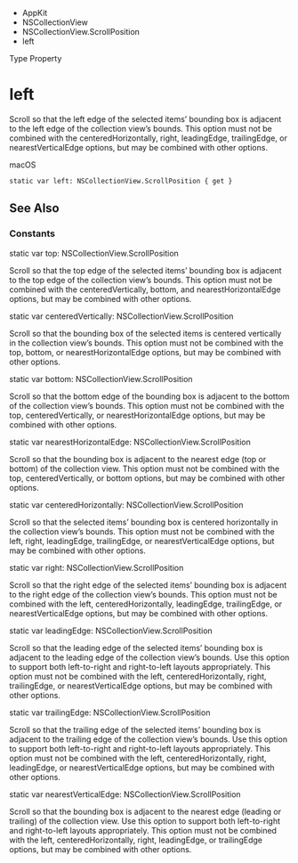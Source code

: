 

- AppKit
- NSCollectionView
- NSCollectionView.ScrollPosition
-  left 

Type Property

# left

Scroll so that the left edge of the selected items’ bounding box is adjacent to the left edge of the collection view’s bounds. This option must not be combined with the centeredHorizontally, right, leadingEdge, trailingEdge, or nearestVerticalEdge options, but may be combined with other options.

macOS

``` source
static var left: NSCollectionView.ScrollPosition { get }
```

## See Also

### Constants

static var top: NSCollectionView.ScrollPosition

Scroll so that the top edge of the selected items’ bounding box is adjacent to the top edge of the collection view’s bounds. This option must not be combined with the centeredVertically, bottom, and nearestHorizontalEdge options, but may be combined with other options.

static var centeredVertically: NSCollectionView.ScrollPosition

Scroll so that the bounding box of the selected items is centered vertically in the collection view’s bounds. This option must not be combined with the top, bottom, or nearestHorizontalEdge options, but may be combined with other options.

static var bottom: NSCollectionView.ScrollPosition

Scroll so that the bottom edge of the bounding box is adjacent to the bottom of the collection view’s bounds. This option must not be combined with the top, centeredVertically, or nearestHorizontalEdge options, but may be combined with other options.

static var nearestHorizontalEdge: NSCollectionView.ScrollPosition

Scroll so that the bounding box is adjacent to the nearest edge (top or bottom) of the collection view. This option must not be combined with the top, centeredVertically, or bottom options, but may be combined with other options.

static var centeredHorizontally: NSCollectionView.ScrollPosition

Scroll so that the selected items’ bounding box is centered horizontally in the collection view’s bounds. This option must not be combined with the left, right, leadingEdge, trailingEdge, or nearestVerticalEdge options, but may be combined with other options.

static var right: NSCollectionView.ScrollPosition

Scroll so that the right edge of the selected items’ bounding box is adjacent to the right edge of the collection view’s bounds. This option must not be combined with the left, centeredHorizontally, leadingEdge, trailingEdge, or nearestVerticalEdge options, but may be combined with other options.

static var leadingEdge: NSCollectionView.ScrollPosition

Scroll so that the leading edge of the selected items’ bounding box is adjacent to the leading edge of the collection view’s bounds. Use this option to support both left-to-right and right-to-left layouts appropriately. This option must not be combined with the left, centeredHorizontally, right, trailingEdge, or nearestVerticalEdge options, but may be combined with other options.

static var trailingEdge: NSCollectionView.ScrollPosition

Scroll so that the trailing edge of the selected items’ bounding box is adjacent to the trailing edge of the collection view’s bounds. Use this option to support both left-to-right and right-to-left layouts appropriately. This option must not be combined with the left, centeredHorizontally, right, leadingEdge, or nearestVerticalEdge options, but may be combined with other options.

static var nearestVerticalEdge: NSCollectionView.ScrollPosition

Scroll so that the bounding box is adjacent to the nearest edge (leading or trailing) of the collection view. Use this option to support both left-to-right and right-to-left layouts appropriately. This option must not be combined with the left, centeredHorizontally, right, leadingEdge, or trailingEdge options, but may be combined with other options.

